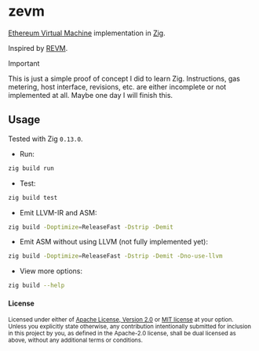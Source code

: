 # zevm

[Ethereum Virtual Machine](https://ethereum.org/en/developers/docs/evm/) implementation in [Zig](https://ziglang.org).

Inspired by [REVM](https://github.com/bluealloy/revm).

> [!IMPORTANT]
> This is just a simple proof of concept I did to learn Zig.
> Instructions, gas metering, host interface, revisions, etc. are either incomplete or not implemented at all.
> Maybe one day I will finish this.

## Usage

Tested with Zig `0.13.0`.

- Run:
```sh
zig build run
```

- Test:
```sh
zig build test
```

- Emit LLVM-IR and ASM:
```sh
zig build -Doptimize=ReleaseFast -Dstrip -Demit
```

- Emit ASM without using LLVM (not fully implemented yet):
```sh
zig build -Doptimize=ReleaseFast -Dstrip -Demit -Dno-use-llvm
```

- View more options:
```sh
zig build --help
```

#### License

<sup>
Licensed under either of <a href="LICENSE-APACHE">Apache License, Version
2.0</a> or <a href="LICENSE-MIT">MIT license</a> at your option.
</sup>

<br>

<sub>
Unless you explicitly state otherwise, any contribution intentionally submitted
for inclusion in this project by you, as defined in the Apache-2.0 license,
shall be dual licensed as above, without any additional terms or conditions.
</sub>
